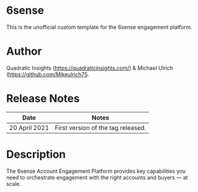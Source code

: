 # 6sense 

This is the unofficial custom template for the 6sense engagement platform.

# Author

Quadratic Insights (https://quadraticinsights.com/) & Michael Ulrich (https://github.com/Mikeulrich75.

# Release Notes
	
| Date  | Notes |
|-------|-------|
| 20 April 2021  | First version of the tag released. |
	
# Description

The 6sense Account Engagement Platform provides key capabilities you need to orchestrate engagement with the right accounts and buyers — at scale.
